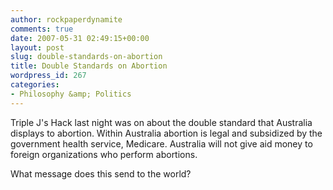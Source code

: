 ```yaml
---
author: rockpaperdynamite
comments: true
date: 2007-05-31 02:49:15+00:00
layout: post
slug: double-standards-on-abortion
title: Double Standards on Abortion
wordpress_id: 267
categories:
- Philosophy &amp; Politics
---
```


Triple J's Hack last night was on about the double standard that Australia displays to abortion. Within Australia abortion is legal and subsidized by the government health service, Medicare. Australia will not give aid money to foreign organizations who perform abortions.

What message does this send to the world?
